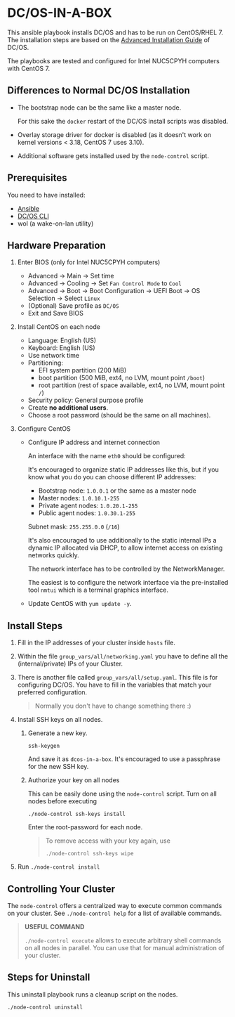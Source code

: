 # DC/OS-IN-A-BOX

This ansible playbook installs DC/OS and has to be run on CentOS/RHEL 7. The
installation steps are based on the
[Advanced Installation Guide](https://dcos.io/docs/latest/administration/installing/custom/advanced/)
of DC/OS.

The playbooks are tested and configured for Intel NUC5CPYH computers with
CentOS 7.

## Differences to Normal DC/OS Installation

- The bootstrap node can be the same like a master node.

  For this sake the `docker` restart of the DC/OS install scripts was disabled.

- Overlay storage driver for docker is disabled (as it doesn't work on kernel
  versions < 3.18, CentOS 7 uses 3.10).

- Additional software gets installed used by the `node-control` script.

## Prerequisites

You need to have installed:

- [Ansible](https://www.ansible.com/)
- [DC/OS CLI](https://github.com/dcos/dcos-cli)
- wol (a wake-on-lan utility)

## Hardware Preparation

1. Enter BIOS (only for Intel NUC5CPYH computers)
   - Advanced -> Main -> Set time
   - Advanced -> Cooling -> Set `Fan Control Mode` to `Cool`
   - Advanced -> Boot -> Boot Configuration -> UEFI Boot -> OS Selection ->
     Select `Linux`
   - (Optional) Save profile as `DC/OS`
   - Exit and Save BIOS

2. Install CentOS on each node
   - Language: English (US)
   - Keyboard: English (US)
   - Use network time
   - Partitioning:
     - EFI system partition (200 MiB)
     - boot partition (500 MiB, ext4, no LVM, mount point `/boot`)
     - root partition (rest of space available, ext4, no LVM, mount point `/`)
   - Security policy: General purpose profile
   - Create **no additional users**.
   - Choose a root password (should be the same on all machines).

3. Configure CentOS
   - Configure IP address and internet connection

     An interface with the name `eth0` should be configured:

     It's encouraged to organize static IP addresses like this, but if you know
     what you do you can choose different IP addresses:

     - Bootstrap node: `1.0.0.1` or the same as a master node
     - Master nodes: `1.0.10.1-255`
     - Private agent nodes: `1.0.20.1-255`
     - Public agent nodes: `1.0.30.1-255`

     Subnet mask: `255.255.0.0` (`/16`)

     It's also encouraged to use additionally to the static internal IPs a
     dynamic IP allocated via DHCP, to allow internet access on existing
     networks quickly.

     The network interface has to be controlled by the NetworkManager.

     The easiest is to configure the network interface via the pre-installed
     tool `nmtui` which is a terminal graphics interface.

   - Update CentOS with `yum update -y`.

## Install Steps

1. Fill in the IP addresses of your cluster inside `hosts` file.

2. Within the file `group_vars/all/networking.yaml` you have to define all the
   (internal/private) IPs of your Cluster.

3. There is another file called `group_vars/all/setup.yaml`. This file is for
   configuring DC/OS. You have to fill in the variables that match your
   preferred configuration.

   > Normally you don't have to change something there :)

4. Install SSH keys on all nodes.

   1. Generate a new key.

      ```
      ssh-keygen
      ```

      And save it as `dcos-in-a-box`. It's encouraged to use a passphrase for
      the new SSH key.

   2. Authorize your key on all nodes

      This can be easily done using the `node-control` script. Turn on all nodes
      before executing

      ```
      ./node-control ssh-keys install
      ```

      Enter the root-password for each node.

      > To remove access with your key again, use
      >
      > ```
      > ./node-control ssh-keys wipe
      > ```

4. Run `./node-control install`

## Controlling Your Cluster

The `node-control` offers a centralized way to execute common commands on
your cluster. See `./node-control help` for a list of available commands.

> **USEFUL COMMAND**
>
> `./node-control execute` allows to execute arbitrary shell commands on all
> nodes in parallel. You can use that for manual administration of your cluster.

## Steps for Uninstall

This uninstall playbook runs a cleanup script on the nodes.

```
./node-control uninstall
```

